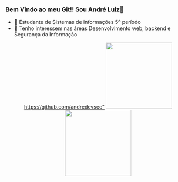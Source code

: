 ### Bem Vindo ao meu Git!! Sou André Luiz👋


- 🔭  Estudante de Sistemas de informações 5º período
- 🌱  Tenho interessem nas áreas Desenvolvimento web, backend e Segurança da Informação
<div align="center">


<https://github.com/andredevsec">
<img height="180em" src="https://github-readme-stats.vercel.app/api?username=andredevsec&show_icons=true&theme=dracula&include_all_commits=true&count_private=true"/>
<img height="180em" src="https://github-readme-stats.vercel.app/api/top-langs/?username=andredevsec&layout=compact&langs_count=7&theme=dracula"/>
</div>

